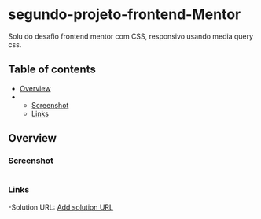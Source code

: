 # segundo-projeto-frontend-Mentor
Solu do desafio frontend mentor com  CSS, responsivo  usando  media query css.


## Table of contents 
- [Overview](#overview)
- - [Screenshot](#screenshot)
  - [Links](#links)
 

 ## Overview
 
### Screenshot 
![]()
### Links

-Solution  URL: [Add solution URL](https://summary-frontend-mentor.netlify.app/)
